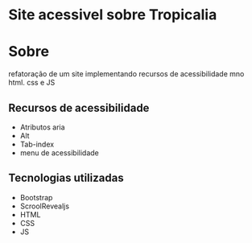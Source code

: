 # Site acessivel sobre Tropicalia
# Sobre
refatoração de um site implementando
recursos de acessibilidade mno html. css 
e JS
## Recursos de acessibilidade
- Atributos aria
- Alt
- Tab-index
- menu de acessibilidade
## Tecnologias utilizadas
- Bootstrap
- ScroolRevealjs
- HTML
- CSS
- JS